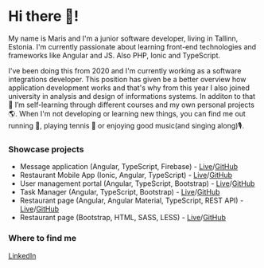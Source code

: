 # Hi there 👋! 

My name is Maris and I'm a junior software developer, living in Tallinn, Estonia. 
I'm currently passionate about learning front-end technologies and frameworks like Angular and JS. Also PHP, Ionic and TypeScript.

I've been doing this from 2020 and I'm currently working as a software integrations developer.
This position has given be a better overview how application development works and that's why from this year I also joined university in analysis and design of informations systems. 
In additon to that 🌱 I’m self-learning through different courses and my own personal projects 🌎.
When I'm not developing or learning new things, you can find me out running 🏃, playing tennis 🎾 or enjoying good music(and singing along)🎙️.

### Showcase projects
- Message application (Angular, TypeScript, Firebase) - [Live](https://messageapp100.azurewebsites.net)/[GitHub](https://github.com/marispulk/MessageApp) 
- Restaurant Mobile App (Ionic, Angular, TypeScript) - [Live](https://confusion-ionic.azurewebsites.net)/[GitHub](https://github.com/marispulk/Confusion-Ionic)
- User management portal (Angular, TypeScript, Bootstrap) - [Live](https://app-klaus.azurewebsites.net)/[GitHub](https://github.com/marispulk/User-Portal)
- Task Manager (Angular, TypeScript, Bootstrap) - [Live](https://app-task.azurewebsites.net/)/[GitHub](https://github.com/marispulk/Task-Manager)
- Restaurant page (Angular, Angular Material, TypeScript, REST API) - [Live](https://confusion-angular.azurewebsites.net/)/[GitHub](https://github.com/marispulk/Front-End-JavaScript-Frameworks-Angular)
- Restaurant page (Bootstrap, HTML, SASS, LESS) - [Live](https://confusion-bootstrap.azurewebsites.net/)/[GitHub](https://github.com/marispulk/Front-End-Web-UI-Frameworks-and-Tools-Bootstrap-4)

### Where to find me
[LinkedIn](https://www.linkedin.com/in/maris-pulk/)
